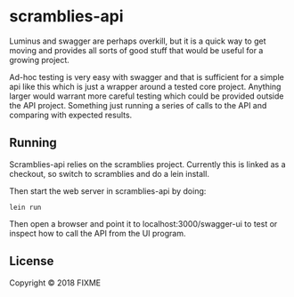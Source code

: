 # scramblies-api

Luminus and swagger are perhaps overkill, but it is a quick way to get moving and provides all sorts of good stuff that would be useful for a growing project. 

Ad-hoc testing is very easy with swagger and that is sufficient for a simple api like this which is just a wrapper around a tested core project. Anything larger would warrant more careful testing which could be provided outside the API project. Something just running a series of calls to the API and comparing with expected results.

## Running

Scramblies-api relies on the scramblies project. Currently this is linked as a checkout, so switch to scramblies and do a lein install.

Then start the web server in scramblies-api by doing:

    lein run 

Then open a browser and point it to localhost:3000/swagger-ui to test or inspect how to call the API from the UI program.

## License

Copyright © 2018 FIXME
